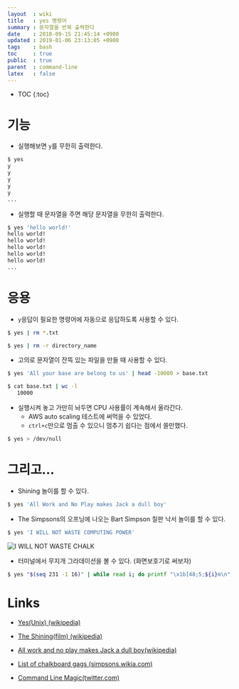 ```yaml
---
layout  : wiki
title   : yes 명령어
summary : 문자열을 반복 출력한다
date    : 2018-09-15 21:45:14 +0900
updated : 2019-01-06 23:13:05 +0900
tags    : bash
toc     : true
public  : true
parent  : command-line
latex   : false
---
```

* TOC
{:toc}

# 기능

* 실행해보면 `y`를 무한히 출력한다.

```sh
$ yes
y
y
y
y
y
...
```

* 실행할 때 문자열을 주면 해당 문자열을 무한히 출력한다.

```sh
$ yes 'hello world!'
hello world!
hello world!
hello world!
hello world!
hello world!
...
```

# 응용

* `y`응답이 필요한 명령어에 자동으로 응답하도록 사용할 수 있다.

```sh
$ yes | rm *.txt

$ yes | rm -r directory_name
```

* 고의로 문자열이 잔뜩 있는 파일을 만들 때 사용할 수 있다.

```sh
$ yes 'All your base are belong to us' | head -10000 > base.txt

$ cat base.txt | wc -l
   10000
```

* 실행시켜 놓고 가만히 놔두면 CPU 사용률이 계속해서 올라간다.
    * AWS auto scaling 테스트에 써먹을 수 있었다.
    * `ctrl+c`만으로 멈출 수 있으니 멈추기 쉽다는 점에서 쓸만했다.

```sh
$ yes > /dev/null
```

# 그리고...

* Shining 놀이를 할 수 있다.

```sh
$ yes 'All Work and No Play makes Jack a dull boy'
```

* The Simpsons의 오프닝에 나오는 Bart Simpson 칠판 낙서 놀이를 할 수 있다.

```sh
$ yes 'I WILL NOT WASTE COMPUTING POWER'
```

![I WILL NOT WASTE CHALK](https://vignette.wikia.nocookie.net/simpsons/images/3/3a/Chalkboard_gag_%28Bart_the_Genius%29.png/revision/latest?cb=20130526215231 )

* 터미널에서 무지개 그라데이션을 볼 수 있다. (화면보호기로 써보자)

```sh
$ yes "$(seq 231 -1 16)" | while read i; do printf "\x1b[48;5;${i}m\n"; sleep .02; done
```

# Links

* [Yes(Unix) (wikipedia)](https://en.wikipedia.org/wiki/Yes_(Unix) )

* [The Shining(film) (wikipedia)](https://en.wikipedia.org/wiki/The_Shining_(film) )
* [All work and no play makes Jack a dull boy(wikipedia)](https://en.wikipedia.org/wiki/All_work_and_no_play_makes_Jack_a_dull_boy )
* [List of chalkboard gags (simpsons.wikia.com)](http://simpsons.wikia.com/wiki/List_of_chalkboard_gags )
* [Command Line Magic(twitter.com)](https://twitter.com/climagic/status/1005103669233311744 )
